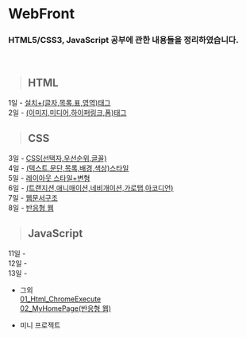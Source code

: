 WebFront
==============

### HTML5/CSS3, JavaScript 공부에 관한 내용들을 정리하였습니다.

<br/>

> ## HTML <br/>
 1일 - [설치+(글자,목록,표,영역)태그](https://github.com/Kalph/WebFrontStudy/tree/master/1Day) <br/>
 2일 - [(이미지,미디어,하이퍼링크,폼)태그](https://github.com/Kalph/WebFrontStudy/tree/master/2Day) <br/>
> ## CSS <br/>
 3일 - [CSS(선택자,우선순위,글꼴)](https://github.com/Kalph/WebFrontStudy/tree/master/3Day) <br/>
 4일 - [(텍스트,문단,목록,배경,색상)스타일](https://github.com/Kalph/WebFrontStudy/tree/master/4Day) <br/> 
 5일 - [레이아웃 스타일+변형](https://github.com/Kalph/WebFrontStudy/tree/master/5Day) <br/>
 6일 - [(트랜지션,애니매이션,네비개이션,가로탭,아코디언)]() <br/>
 7일 - [웹문서구조]()<br/>
 8일 - [반응형 웹]()<br/> 
 
> ## JavaScript <br/>
 11일 - []()<br/>
 12일 - []()<br/>
 13일 - []()<br/>
 
* 그외 <br/>
 [01_Html_ChromeExecute](https://github.com/Kalph/WebFrontStudy/blob/master/%EA%B7%B8%EC%99%B8/01_Html_ChromeExecute.md) <br/>
 [02_MyHomePage(반응형 웹)](https://github.com/Kalph/WebFrontStudy/tree/master/%EA%B7%B8%EC%99%B8/MyHomePage) <br/>
 
* 미니 프로젝트 <br/>
[]()<br/> 

 


